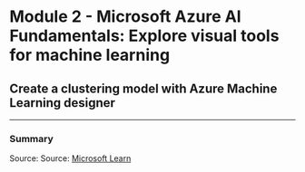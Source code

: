 # Module 2 - Microsoft Azure AI Fundamentals: Explore visual tools for machine learning

## Create a clustering model with Azure Machine Learning designer

***

### Summary

Source: Source: [Microsoft Learn]()
